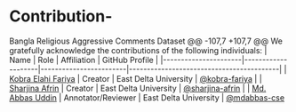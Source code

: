 # Contribution-
Bangla Religious Aggressive Comments Dataset 
@@ -107,7 +107,7 @@ We gratefully acknowledge the contributions of the following individuals:
| Name                 | Role               | Affiliation           | GitHub Profile                          |
|----------------------|--------------------|------------------------|------------------------------------------|
| [Kobra Elahi Fariya](https://github.com/kubraElahi)      | Creator            | East Delta University | [@kobra-fariya](https://github.com/kubraElahi)          |
| [Sharjina Afrin](https://github.com/SharjinaAfrin)       | Creator            | East Delta University | [@sharjina-afrin](https://github.com/SharjinaAfrin)      |
| [Md. Abbas Uddin](https://github.com/mdabbas-cse)         | Annotator/Reviewer | East Delta University | [@mdabbas-cse](https://github.com/mdabbas-cse)   
